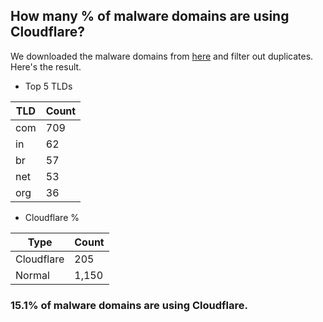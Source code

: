 ## How many % of malware domains are using Cloudflare?


We downloaded the malware domains from [here](https://urlhaus.abuse.ch) and filter out duplicates.
Here's the result.


[//]: # (start replacement)


- Top 5 TLDs

| TLD | Count |
| --- | --- |
| com | 709 |
| in | 62 |
| br | 57 |
| net | 53 |
| org | 36 |


- Cloudflare %

| Type | Count |
| --- | --- |
| Cloudflare | 205 |
| Normal | 1,150 |


### 15.1% of malware domains are using Cloudflare.